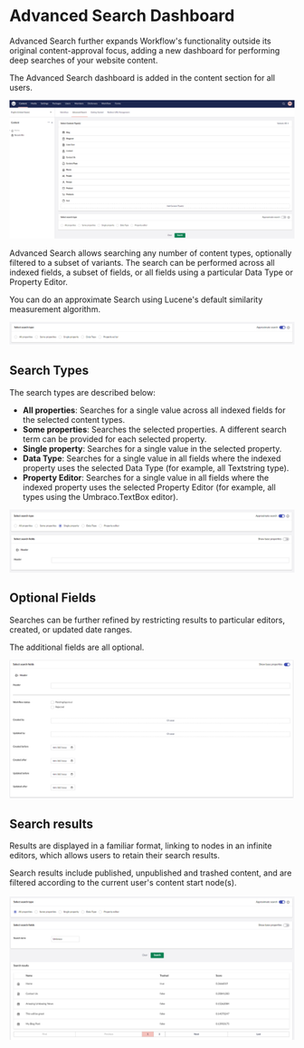 # Advanced Search Dashboard

Advanced Search further expands Workflow's functionality outside its original content-approval focus, adding a new dashboard for performing deep searches of your website content.

The Advanced Search dashboard is added in the content section for all users.

![Workflow Advanced Search Dashboard in the Content Section](../advanced-search/images/workflow-advanced-search-v14.png)

Advanced Search allows searching any number of content types, optionally filtered to a subset of variants. The search can be performed across all indexed fields, a subset of fields, or all fields using a particular Data Type or Property Editor.

You can do an approximate Search using Lucene's default similarity measurement algorithm.

![Workflow Advanced Search with selected content types](../advanced-search/images/approximate-search.png)

## Search Types

The search types are described below:

* **All properties**: Searches for a single value across all indexed fields for the selected content types.
* **Some properties**: Searches the selected properties. A different search term can be provided for each selected property.
* **Single property**: Searches for a single value in the selected property.
* **Data Type**: Searches for a single value in all fields where the indexed property uses the selected Data Type (for example, all Textstring type).
* **Property Editor**: Searches for a single value in all fields where the indexed property uses the selected Property Editor (for example, all types using the Umbraco.TextBox editor).

![Workflow Advanced Search with selected search type](../advanced-search/images/single-property-search-type.png)

## Optional Fields

Searches can be further refined by restricting results to particular editors, created, or updated date ranges.

The additional fields are all optional.

![Workflow Advanced Search optional fields](../advanced-search/images/additonal-optional-fields.png)

## Search results

Results are displayed in a familiar format, linking to nodes in an infinite editors, which allows users to retain their search results.

Search results include published, unpublished and trashed content, and are filtered according to the current user's content start node(s).

![Workflow Advanced Search search results](../advanced-search/images/search-type.png)